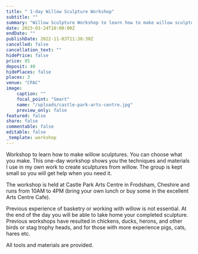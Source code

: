 ```yaml
---
title: " 1-day Willow Sculpture Workshop"
subtitle: ""
summary: "Willow Sculpture Workshop to learn how to make willow sculptures to be held at Castle Park Arts Centre, Frodsham."
date: 2023-03-24T10:00:00Z
endDate: ""
publishDate: 2022-11-03T11:38:30Z
cancelled: false
cancellation_text: ""
hidePrice: false
price: 85
deposit: 40
hidePlaces: false
places: 3
venue: "CPAC"
image:
    caption: ""
    focal_point: "Smart"
    name: "/uploads/castle-park-arts-centre.jpg"
    preview_only: false
featured: false
share: false
commentable: false
editable: false
_template: workshop
---
```

Workshop to learn how to make willow sculptures. You can choose what you make. This one-day workshop shows you the techniques and materials I use in my own work to create sculptures from willow. The group is kept small so you will get help when you need it.

The workshop is held at Castle Park Arts Centre in Frodsham, Cheshire and runs from 10AM to 4PM (bring your own lunch or buy some in the excellent Arts Centre Cafe).

Previous experience of basketry or working with willow is not essential. At the end of the day you will be able to take home your completed sculpture. Previous workshops have resulted in chickens, ducks, herons, and other birds or stag trophy heads, and for those with more experience pigs, cats, hares etc.

All tools and materials are provided.